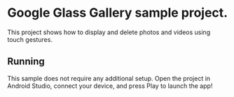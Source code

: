 # Google Glass Gallery sample project.
This project shows how to display and delete photos and videos using touch gestures.

## Running

This sample does not require any additional setup. Open the project in Android Studio, connect your device,
and press Play to launch the app!
